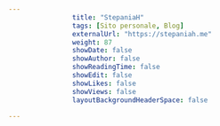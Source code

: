 ---
                title: "StepaniaH"
                tags: [Sito personale, Blog]
                externalUrl: "https://stepaniah.me"
                weight: 87
                showDate: false
                showAuthor: false
                showReadingTime: false
                showEdit: false
                showLikes: false
                showViews: false
                layoutBackgroundHeaderSpace: false
                ---

